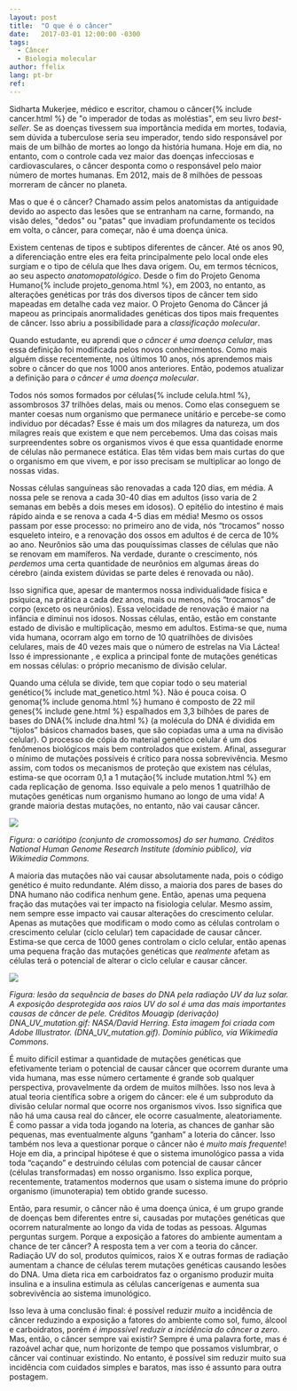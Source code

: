 ```yaml
---
layout: post
title:  "O que é o câncer"
date:   2017-03-01 12:00:00 -0300
tags:
  - Câncer
  - Biologia molecular
author: ffelix
lang: pt-br
ref:
---
```


Sidharta Mukerjee, médico e escritor, chamou o câncer{% include cancer.html %} de "o imperador de todas as moléstias", em seu livro _best-seller_. Se as doenças tivessem sua importância medida em mortes, todavia, sem dúvida a tuberculose seria seu imperador, tendo sido responsável por mais de um bilhão de mortes ao longo da história humana. Hoje em dia, no entanto, com o controle cada vez maior das doenças infecciosas e cardiovasculares, o câncer desponta como o responsável pelo maior número de mortes humanas. Em 2012, mais de 8 milhões de pessoas morreram de câncer no planeta.
<!--more-->

Mas o que é o câncer? Chamado assim pelos anatomistas da antiguidade devido ao aspecto das lesões que se entranham na carne, formando, na visão deles,  "dedos" ou "patas" que invadiam profundamente os tecidos em volta, o câncer, para começar, não é uma doença única.

Existem centenas de tipos e subtipos diferentes de câncer. Até os anos 90, a diferenciação entre eles era feita principalmente pelo local onde eles surgiam e o tipo de célula que lhes dava origem. Ou, em termos técnicos, ao seu aspecto _anatomopatológico_. Desde o fim do Projeto Genoma Humano{% include projeto_genoma.html %}, em 2003, no entanto, as alterações genéticas por trás dos diversos tipos de câncer tem sido mapeadas em detalhe cada vez maior. O Projeto Genoma do Câncer já mapeou as principais anormalidades genéticas dos tipos mais frequentes de câncer. Isso abriu a possibilidade para a _classificação molecular_.

Quando estudante, eu aprendi que _o câncer é uma doença celular_, mas essa definição foi modificada pelos novos conhecimentos. Como mais alguém disse recentemente, nos últimos 10 anos, nós aprendemos mais sobre o câncer do que nos 1000 anos anteriores. Então, podemos atualizar a definição para _o câncer é uma doença molecular_.

Todos nós somos formados por células{% include celula.html %}, assombrosos 37 trilhões delas, mais ou menos. Como elas conseguem se manter coesas num organismo que permanece unitário e percebe-se como indivíduo por décadas? Esse é mais um dos milagres da natureza, um dos milagres reais que existem e que nem percebemos. Uma das coisas mais surpreendentes sobre os organismos vivos é que essa quantidade enorme de células não permanece estática. Elas têm vidas bem mais curtas do que o organismo em que vivem, e por isso precisam se multiplicar ao longo de nossas vidas.

Nossas células sanguíneas são renovadas a cada 120 dias, em média. A nossa pele se renova a cada 30-40 dias em adultos (isso varia de 2 semanas em bebês a dois meses em idosos). O epitélio do intestino é mais rápido ainda e se renova a cada 4-5 dias em média! Mesmo os ossos passam por esse processo: no primeiro ano de vida, nós “trocamos” nosso esqueleto inteiro, e a renovação dos ossos em adultos é de cerca de 10% ao ano. Neurônios são uma das pouquíssimas classes de células que não se renovam em mamíferos. Na verdade, durante o crescimento, nós _perdemos_ uma certa quantidade de neurônios em algumas áreas do cérebro (ainda existem dúvidas se parte deles é renovada ou não).

Isso significa que, apesar de mantermos nossa individualidade física e psíquica, na prática a cada dez anos, mais ou menos, nós “trocamos” de corpo (exceto os neurônios). Essa velocidade de renovação é maior na infância e diminui nos idosos. Nossas células, então, estão em constante estado de divisão e multiplicação, mesmo em adultos. Estima-se que, numa vida humana, ocorram algo em torno de 10 quatrilhões de divisões celulares, mais de 40 vezes mais que o número de estrelas na Via Láctea! Isso é impressionante , e explica a principal fonte de mutações genéticas em nossas células: o próprio mecanismo de divisão celular.

Quando uma célula se divide, tem que copiar todo o seu material genético{% include mat_genetico.html %}. Não é pouca coisa. O genoma{% include genoma.html %} humano é composto de 22 mil genes{% include gene.html %} espalhados em 3,3 bilhões de pares de bases do DNA{% include dna.html %} (a molécula do DNA é dividida em “tijolos” básicos chamados bases, que são copiadas uma a uma na divisão celular). O processo de cópia do material genético celular é um dos fenômenos biológicos mais bem controlados que existem. Afinal, assegurar o mínimo de mutações possíveis é crítico para nossa sobrevivência. Mesmo assim, com todos os mecanismos de proteção que existem nas células, estima-se que ocorram 0,1 a 1 mutação{% include mutation.html %} em cada replicação de genoma. Isso equivale a pelo menos 1 quatrilhão de mutações genéticas num organismo humano ao longo de uma vida! A grande maioria destas mutações, no entanto, não vai causar câncer.

![](https://upload.wikimedia.org/wikipedia/commons/b/b2/Karyotype.png)

*Figura: o cariótipo (conjunto de cromossomos) do ser humano. Créditos National Human Genome Research Institute (domínio público), via Wikimedia Commons.*

A maioria das mutações não vai causar absolutamente nada, pois o código genético é muito redundante. Além disso, a maioria dos pares de bases do DNA humano não codifica nenhum gene. Então, apenas uma pequena fração das mutações vai ter impacto na fisiologia celular. Mesmo assim, nem sempre esse impacto vai causar alterações do crescimento celular. Apenas as mutações que modificam o modo como as células controlam o crescimento celular (ciclo celular) tem capacidade de causar câncer. Estima-se que cerca de 1000 genes controlam o ciclo celular, então apenas uma pequena fração das mutações genéticas que _realmente_ afetam as células terá o potencial de alterar o ciclo celular e causar câncer.

![](https://upload.wikimedia.org/wikipedia/commons/f/fd/DNA_UV_mutation.svg)

*Figura: lesão da sequência de bases do DNA pela radiação UV da luz solar. A exposição desprotegida aos raios UV do sol é uma das mais importantes causas de câncer de pele. Créditos Mouagip (derivação) DNA_UV_mutation.gif: NASA/David Herring. Esta imagem foi criada com Adobe Illustrator. (DNA_UV_mutation.gif). Domínio público, via Wikimedia Commons.*

É muito difícil estimar a quantidade de mutações genéticas que efetivamente teriam o potencial de causar câncer que ocorrem durante uma vida humana, mas esse número certamente é grande sob qualquer perspectiva, provavelmente da ordem de muitos milhões. Isso nos leva à atual teoria científica sobre a origem do câncer: ele é um subproduto da divisão celular normal que ocorre nos organismos vivos. Isso significa que não há uma causa real do câncer, ele ocorre casualmente, aleatoriamente. É como passar a vida toda jogando na loteria, as chances de ganhar são pequenas, mas eventualmente alguns “ganham” a loteria do câncer. Isso também nos leva a questionar porque o câncer não é _muito mais frequente_! Hoje em dia, a principal hipótese é que o sistema imunológico passa a vida toda “caçando” e destruindo células com potencial de causar câncer (células transformadas) em nosso organismo. Isso explica porque, recentemente, tratamentos modernos que usam o sistema imune do próprio organismo (imunoterapia) tem obtido grande sucesso.

Então, para resumir, o câncer não é uma doença única, é um grupo grande de doenças bem diferentes entre si, causadas por mutações genéticas que ocorrem naturalmente ao longo da vida de todas as pessoas. Algumas perguntas surgem. Porque a exposição a fatores do ambiente aumentam a chance de ter câncer? A resposta tem a ver com a teoria do câncer. Radiação UV do sol, produtos químicos, raios X e outras formas de radiação aumentam a chance de células terem mutações genéticas causando lesões do DNA. Uma dieta rica em carboidratos faz o organismo produzir muita insulina e a insulina estimula as células cancerígenas e aumenta sua sobrevivência ao sistema imunológico.

Isso leva à uma conclusão final: é possível reduzir _muito_ a incidência de câncer reduzindo a exposição a fatores do ambiente como sol, fumo, álcool e carboidratos, porém _é impossível reduzir a incidência do câncer a zero_. Mas, então, o câncer sempre vai existir? Sempre é uma palavra forte, mas é razoável achar que, num horizonte de tempo que possamos vislumbrar, o câncer vai continuar existindo. No entanto, é possível sim reduzir muito sua incidência com cuidados simples e baratos, mas isso é assunto para outra postagem.
